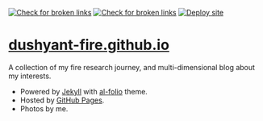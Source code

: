 [![Check for broken links](https://github.com/dushyant-fire/dushyant-fire.github.io/actions/workflows/broken-links.yml/badge.svg)](https://github.com/dushyant-fire/dushyant-fire.github.io/actions/workflows/broken-links.yml)
[![Check for broken links](https://github.com/dushyant-fire/dushyant-fire.github.io/actions/workflows/broken-links.yml/badge.svg)](https://github.com/dushyant-fire/dushyant-fire.github.io/actions/workflows/broken-links.yml)
[![Deploy site](https://github.com/dushyant-fire/dushyant-fire.github.io/actions/workflows/deploy.yml/badge.svg)](https://github.com/dushyant-fire/dushyant-fire.github.io/actions/workflows/deploy.yml)

# [dushyant-fire.github.io](https://dushyant-fire.github.io )

A collection of my fire research journey, and multi-dimensional blog about my interests.

- Powered by <a href="https://jekyllrb.com/" target="_blank">Jekyll</a> with <a href="https://github.com/alshedivat/al-folio">al-folio</a> theme.
- Hosted by <a href="https://pages.github.com/" target="_blank">GitHub Pages</a>.
- Photos by me.
